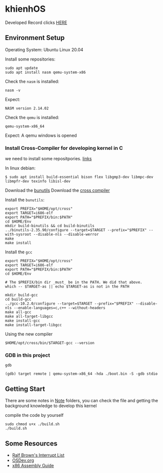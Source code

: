 # khienhOS
Developed Record clicks [HERE](https://hackmd.io/@zoanana990/KERNEL_DEV)

## Environment Setup
Operating System: Ubuntu Linux 20.04

Install some repositories:
```shell
sudo apt update
sudo apt install nasm qemu-system-x86
```
Check the `nasm` is installed:
```
nasm -v
```
Expect:
```
NASM version 2.14.02
```
Check the `qemu` is installed:
```
qemu-system-x86_64
```
Expect: A qemu windows is opened

### Install Cross-Compiler for developing kernel in C
we need to install some repositpories. [links](https://wiki.osdev.org/GCC_Cross-Compiler)

In linux debian:
```shell
$ sudo apt install build-essential bison flex libgmp3-dev libmpc-dev libmpfr-dev texinfo libisl-dev
```
Download the [bunutils](https://sourceware.org/pub/binutils/snapshots/)
Download the [cross compiler](https://ftp.lip6.fr/pub/gcc/releases/gcc-10.2.0/)

Install the `bunutils`:
```shell
export PREFIX="$HOME/opt/cross"
export TARGET=i686-elf
export PATH="$PREFIX/bin:$PATH"
cd $HOME/Env
mkdir build-binutils && cd build-binutils
../binutils-2.35.90/configure --target=$TARGET --prefix="$PREFIX" --with-sysroot --disable-nls --disable-werror
make
make install
```

Install the `gcc`
```shell
export PREFIX="$HOME/opt/cross"
export TARGET=i686-elf
export PATH="$PREFIX/bin:$PATH"
cd $HOME/Env
 
# The $PREFIX/bin dir _must_ be in the PATH. We did that above.
which -- $TARGET-as || echo $TARGET-as is not in the PATH
 
mkdir build-gcc
cd build-gcc
../gcc-10.2.0/configure --target=$TARGET --prefix="$PREFIX" --disable-nls --enable-languages=c,c++ --without-headers
make all-gcc
make all-target-libgcc
make install-gcc
make install-target-libgcc
```
Using the new compiler
```shell
$HOME/opt/cross/bin/$TARGET-gcc --version
```

### GDB in this project
```shell
gdb

(gdb) target remote | qemu-system-x86_64 -hda ./boot.bin -S -gdb stdio
```

## Getting Start
There are some notes in [Note](./note) folders, you can check the file and getting the background knowledge to develop this kernel

compile the code by yourself
```shell
sudo chmod u+x ./build.sh
./build.sh
```

## Some Resources
- [Ralf Brown's Interrupt List](https://www.ctyme.com/rbrown.htm)
- [OSDev.org](https://wiki.osdev.org/Main_Page)
- [x86 Assembly Guide](https://www.cs.virginia.edu/~evans/cs216/guides/x86.html)